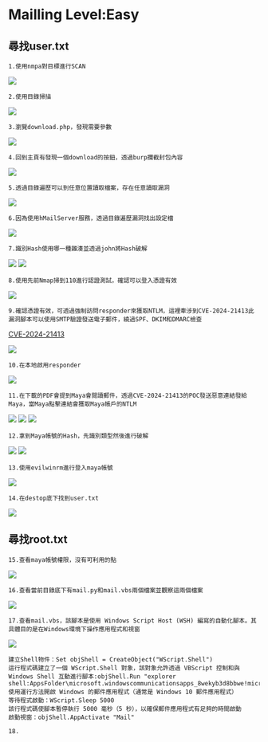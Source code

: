 Mailling Level:Easy
===
尋找user.txt
---
    1.使用nmpa對目標進行SCAN
  
<img src="https://github.com/user-attachments/assets/1239796e-6ddb-4723-a0cc-5a0e30a0d308">

    2.使用目錄掃描

<img src="https://github.com/user-attachments/assets/b9f64963-b4f8-4f74-aa31-e0e6b05cdbbb">

    3.瀏覽download.php，發現需要參數

<img src="https://github.com/user-attachments/assets/9c3dea0a-ed3d-4c33-b8e1-7a14c9591c6a">

    4.回到主頁有發現一個download的按鈕，透過burp攔截封包內容

<img  src="https://github.com/user-attachments/assets/09f25862-743e-4479-84ff-aef0d048a100">

    5.透過目錄遍歷可以到任意位置讀取檔案，存在任意讀取漏洞

<img  src="https://github.com/user-attachments/assets/f9592bc4-1051-4091-b3a2-045219859815">

    6.因為使用hMailServer服務，透過目錄遍歷漏洞找出設定檔
    
<img  src="https://github.com/user-attachments/assets/e86c8fe2-5786-42ad-b240-0ff938abad23">

    7.識別Hash使用哪一種雜湊並透過john將Hash破解

<img  src="https://github.com/user-attachments/assets/0edfc683-db66-4cdf-86f3-0d34a860505b">
<img  src="https://github.com/user-attachments/assets/dc6c0d2c-63a1-4a9a-8579-1006569be241">

    8.使用先前Nmap掃到110進行認證測試，確認可以登入憑證有效

<img  src="https://github.com/user-attachments/assets/4c391322-5d58-468e-b0a7-b78e5ad9f693">

    9.確認憑證有效，可透過強制訪問responder來獲取NTLM，這裡牽涉到CVE-2024-21413此漏洞腳本可以使用SMTP驗證發送電子郵件，繞過SPF、DKIM和DMARC檢查
[CVE-2024-21413](https://github.com/xaitax/CVE-2024-21413-Microsoft-Outlook-Remote-Code-Execution-Vulnerability?tab=readme-ov-file)

<img  src="https://github.com/user-attachments/assets/739f40dc-9f3d-4673-80ed-75903c4a6d8f">

    10.在本地啟用responder

<img  src="https://github.com/user-attachments/assets/4edd12c0-7602-4fc9-8c13-83ff90395d9a">

    11.在下載的PDF會提到Maya會閱讀郵件，透過CVE-2024-21413的POC發送惡意連結發給Maya，當Maya點擊連結會獲取Maya帳戶的NTLM
    
<img  src="https://github.com/user-attachments/assets/1bd97ee7-329a-4420-80e3-9bf74c0f5d03">
<img  src="https://github.com/user-attachments/assets/2f3db44e-bbde-4410-9722-ade2577b0b98">
<img  src="https://github.com/user-attachments/assets/b1572ab4-f621-44c3-9016-ed08d4088944">

    12.拿到Maya帳號的Hash，先識別類型然後進行破解
    
<img  src="https://github.com/user-attachments/assets/ff2960b1-92e4-4ab2-8852-36619168a330">
<img  src="https://github.com/user-attachments/assets/72c39a87-4ed9-4eee-8227-45e99f3eed9a">

    13.使用evilwinrm進行登入maya帳號

<img  src="https://github.com/user-attachments/assets/9f175d98-962f-4a52-98f7-35e0264c1ca7">

    14.在destop底下找到user.txt

<img  src="https://github.com/user-attachments/assets/09cd4fdc-f901-4291-a1dd-856e270759e5">

尋找root.txt
---
    15.查看maya帳號權限，沒有可利用的點

<img  src="https://github.com/user-attachments/assets/e36fdae6-d91e-4f2b-9158-955207df2a29">

    16.查看當前目錄底下有mail.py和mail.vbs兩個檔案並觀察這兩個檔案

<img  src="https://github.com/user-attachments/assets/5a8198c1-9b3d-4479-a7d6-67de0408c88f">

    17.查看mail.vbs，該腳本是使用 Windows Script Host (WSH) 編寫的自動化腳本。其具體目的是在Windows環境下操作應用程式和視窗

<img  src="https://github.com/user-attachments/assets/faaf5600-9455-4091-87cb-0e5a61e35f93">

    建立Shell物件：Set objShell = CreateObject("WScript.Shell") 
    這行程式碼建立了一個 WScript.Shell 對象，該對象允許透過 VBScript 控制和與 Windows Shell 互動進行腳本:objShell.Run "explorer shell:AppsFolder\microsoft.windowscommunicationsapps_8wekyb3d8bbwe!microsoft.windowslive.mail"
    使用運行方法開啟 Windows 的郵件應用程式（通常是 Windows 10 郵件應用程式）
    等待程式啟動：WScript.Sleep 5000
    該行程式碼使腳本暫停執行 5000 毫秒（5 秒），以確保郵件應用程式有足夠的時間啟動
    啟動視窗：objShell.AppActivate "Mail"
    
    18.

